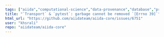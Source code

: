 ```yaml
---
tags: ["aiida","computational-science","data-provenance","database","provenance","scheduler","ssh","workflow","workflow-engine","workflows"]
title: "`Transport` & `pytest`: garbage cannot be removed `[Errno 39]`"
html_url: "https://github.com/aiidateam/aiida-core/issues/6751"
user: "khsrali"
repo: "aiidateam/aiida-core"
---
```


